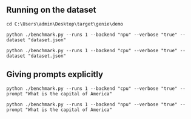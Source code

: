 
## Running on the dataset

```
cd C:\Users\admin\Desktop\target\genie\demo
```

```
python ./benchmark.py --runs 1 --backend "npu" --verbose "true" --dataset "dataset.json"
```

```
python ./benchmark.py --runs 1 --backend "cpu" --verbose "true" --dataset "dataset.json"
```


## Giving prompts explicitly

```
python ./benchmark.py --runs 1 --backend "cpu" --verbose "true" --prompt "What is the capital of America"
```


```
python ./benchmark.py --runs 1 --backend "npu" --verbose "true" --prompt "What is the capital of America"
```
